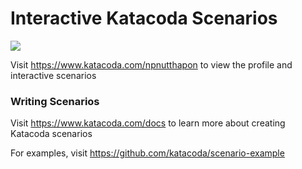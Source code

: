 # Interactive Katacoda Scenarios

[![](http://shields.katacoda.com/katacoda/npnutthapon/count.svg)](https://www.katacoda.com/npnutthapon "Get your profile on Katacoda.com")

Visit https://www.katacoda.com/npnutthapon to view the profile and interactive scenarios

### Writing Scenarios
Visit https://www.katacoda.com/docs to learn more about creating Katacoda scenarios

For examples, visit https://github.com/katacoda/scenario-example
